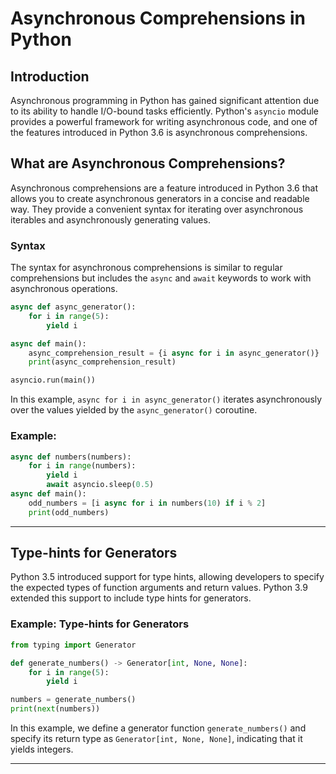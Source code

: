# Asynchronous Comprehensions in Python

## Introduction

Asynchronous programming in Python has gained significant attention due to its ability to handle I/O-bound tasks efficiently. Python's `asyncio` module provides a powerful framework for writing asynchronous code, and one of the features introduced in Python 3.6 is asynchronous comprehensions.

## What are Asynchronous Comprehensions?

Asynchronous comprehensions are a feature introduced in Python 3.6 that allows you to create asynchronous generators in a concise and readable way. They provide a convenient syntax for iterating over asynchronous iterables and asynchronously generating values.

### Syntax

The syntax for asynchronous comprehensions is similar to regular comprehensions but includes the `async` and `await` keywords to work with asynchronous operations.

```python
async def async_generator():
    for i in range(5):
        yield i

async def main():
    async_comprehension_result = {i async for i in async_generator()}
    print(async_comprehension_result)

asyncio.run(main())
```

In this example, `async for i in async_generator()` iterates asynchronously over the values yielded by the `async_generator()` coroutine.

### Example:

```python
async def numbers(numbers):
    for i in range(numbers):
        yield i
        await asyncio.sleep(0.5)
async def main():
    odd_numbers = [i async for i in numbers(10) if i % 2]
    print(odd_numbers)
```

---

## Type-hints for Generators

Python 3.5 introduced support for type hints, allowing developers to specify the expected types of function arguments and return values. Python 3.9 extended this support to include type hints for generators.

### Example: Type-hints for Generators

```python
from typing import Generator

def generate_numbers() -> Generator[int, None, None]:
    for i in range(5):
        yield i

numbers = generate_numbers()
print(next(numbers))
```

In this example, we define a generator function `generate_numbers()` and specify its return type as `Generator[int, None, None]`, indicating that it yields integers.

---
